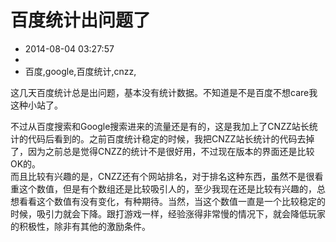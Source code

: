 # 百度统计出问题了
- 2014-08-04 03:27:57
- 
- 百度,google,百度统计,cnzz,

这几天百度统计总是出问题，基本没有统计数据。不知道是不是百度不想care我这种小站了。<div>不过从百度搜索和Google搜索进来的流量还是有的，这是我加上了CNZZ站长统计的代码后看到的。之前百度统计稳定的时候，我把CNZZ站长统计的代码去掉了，因为之前总是觉得CNZZ的统计不是很好用，不过现在版本的界面还是比较OK的。</div><div>而且比较有兴趣的是，CNZZ还有个网站排名，对于排名这种东西，虽然不是很看重这个数值，但是有个数组还是比较吸引人的，至少我现在还是比较有兴趣的，总想看看这个数值有没有变化，有种期待。当然，当这个数值一直是一个比较稳定的时候，吸引力就会下降。跟打游戏一样，经验涨得非常慢的情况下，就会降低玩家的积极性，除非有其他的激励条件。</div>